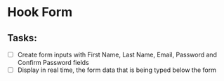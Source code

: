 # Hook Form

## Tasks:
- [ ] Create form inputs  with First Name, Last Name, Email, Password and Confirm Password fields
- [ ] Display in real time, the form data that is being typed below the form